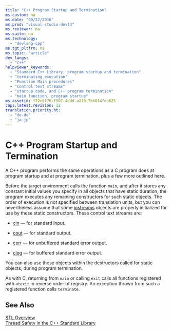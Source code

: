 ```yaml
---
title: "C++ Program Startup and Termination"
ms.custom: na
ms.date: "09/22/2016"
ms.prod: "visual-studio-dev14"
ms.reviewer: na
ms.suite: na
ms.technology: 
  - "devlang-cpp"
ms.tgt_pltfrm: na
ms.topic: "article"
dev_langs: 
  - "C++"
helpviewer_keywords: 
  - "Standard C++ Library, program startup and termination"
  - "terminating execution"
  - "Function Main procedures"
  - "control text streams"
  - "startup code, and C++ program termination"
  - "main function, program startup"
ms.assetid: f72c8f76-f507-4ddd-a270-7b60f4fed625
caps.latest.revision: 12
translation.priority.ht: 
  - "de-de"
  - "ja-jp"
---
```

# C++ Program Startup and Termination
A C++ program performs the same operations as a C program does at program startup and at program termination, plus a few more outlined here.  
  
 Before the target environment calls the function `main`, and after it stores any constant initial values you specify in all objects that have static duration, the program executes any remaining constructors for such static objects. The order of execution is not specified between translation units, but you can nevertheless assume that some [iostreams](../VS_csharp/iostreams-conventions.md) objects are properly initialized for use by these static constructors. These control text streams are:  
  
-   [cin](../Topic/cin.md) — for standard input.  
  
-   [cout](../Topic/cout.md) — for standard output.  
  
-   [cerr](../Topic/cerr.md) — for unbuffered standard error output.  
  
-   [clog](../Topic/clog.md) — for buffered standard error output.  
  
 You can also use these objects within the destructors called for static objects, during program termination.  
  
 As with C, returning from `main` or calling `exit` calls all functions registered with `atexit` in reverse order of registry. An exception thrown from such a registered function calls `terminate`.  
  
## See Also  
 [STL Overview](../VS_csharp/c---standard-library-overview.md)   
 [Thread Safety in the C++ Standard Library](../VS_csharp/thread-safety-in-the-c---standard-library.md)